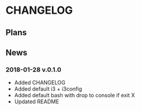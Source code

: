 # CHANGELOG
## Plans
## News
### 2018-01-28 v.0.1.0
- Added CHANGELOG
- Added default i3 + i3config
- Added default bash with drop to console if exit X
- Updated README
